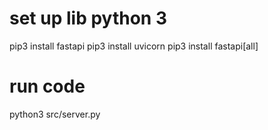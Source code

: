 # set up lib python 3
 pip3 install fastapi 
 pip3 install uvicorn
 pip3 install fastapi[all]
# run code
python3 src/server.py

